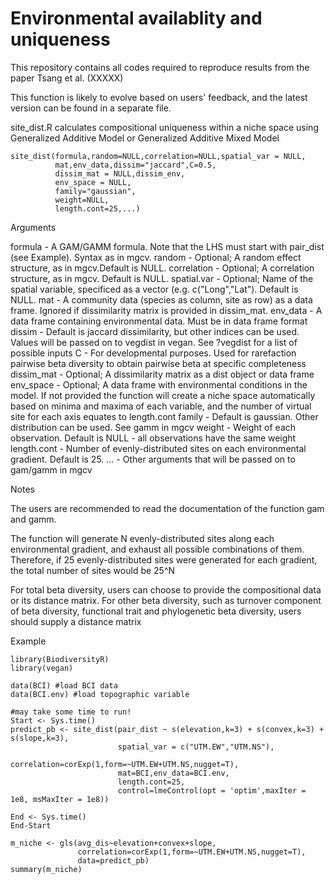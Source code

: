 # Environmental availablity and uniqueness 

This repository contains all codes required to reproduce results from the paper Tsang et al. (XXXXX)

This function is likely to evolve based on users' feedback, and the latest version can be found in a separate file.

site_dist.R calculates compositional uniqueness within a niche space using Generalized Additive Model or Generalized Additive Mixed Model

```
site_dist(formula,random=NULL,correlation=NULL,spatial_var = NULL,
          mat,env_data,dissim="jaccard",C=0.5,
          dissim_mat = NULL,dissim_env,
          env_space = NULL,
          family="gaussian",
          weight=NULL,
          length.cont=25,...)
```

Arguments

formula - A GAM/GAMM formula. Note that the LHS must start with pair_dist (see Example). Syntax as in mgcv.
random - Optional; A random effect structure, as in mgcv.Default is NULL.
correlation - Optional; A correlation structure, as in mgcv. Default is NULL.
spatial.var - Optional; Name of the spatial variable, specificed as a vector (e.g. c("Long","Lat"). Default is NULL.
mat - A community data (species as column, site as row) as a data frame. Ignored if dissimilarity matrix is provided in dissim_mat.
env_data - A data frame containing environmental data. Must be in data frame format
dissim - Default is jaccard dissimilarity, but other indices can be used. Values will be passed on to vegdist in vegan. See ?vegdist for a list of possible inputs
C - For developmental purposes. Used for rarefaction pairwise beta diversity to obtain pairwise beta at specific completeness
dissim_mat - Optional; A dissimilarity matrix as a dist object or data frame
env_space - Optional; A data frame with environmental conditions in the model. If not provided the function will create a niche space automatically based on minima and maxima of each variable, and the number of virtual site for each axis equates to length.cont
family - Default is gaussian. Other distribution can be used. See gamm in mgcv
weight - Weight of each observation. Default is NULL - all observations have the same weight
length.cont - Number of evenly-distributed sites on each environmental gradient. Default is 25.
... -  Other arguments that will be passed on to gam/gamm in mgcv

Notes

The users are recommended to read the documentation of the function gam and gamm.

The function will generate N evenly-distributed sites along each environmental gradient, and exhaust all possible combinations of them. Therefore, if 25 evenly-distributed sites were generated for each gradient, the total number of sites would be 25^N

For total beta diversity, users can choose to provide the compositional data or its distance matrix. For other beta diversity, such as turnover component of beta diversity, functional trait and phylogenetic beta diversity, users should supply a distance matrix

Example

```
library(BiodiversityR)
library(vegan)

data(BCI) #load BCI data
data(BCI.env) #load topographic variable

#may take some time to run!
Start <- Sys.time()
predict_pb <- site_dist(pair_dist ~ s(elevation,k=3) + s(convex,k=3) + s(slope,k=3),
                        spatial_var = c("UTM.EW","UTM.NS"),
                        correlation=corExp(1,form=~UTM.EW+UTM.NS,nugget=T),
                        mat=BCI,env_data=BCI.env,
                        length.cont=25,
                        control=lmeControl(opt = 'optim',maxIter = 1e8, msMaxIter = 1e8)) 

End <- Sys.time()
End-Start

m_niche <- gls(avg_dis~elevation+convex+slope,
               correlation=corExp(1,form=~UTM.EW+UTM.NS,nugget=T),
               data=predict_pb)
summary(m_niche)
```
